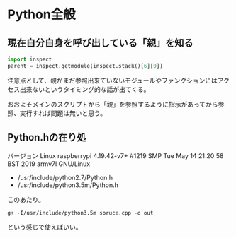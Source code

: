 # Python全般

## 現在自分自身を呼び出している「親」を知る


```python
import inspect
parent = inspect.getmodule(inspect.stack()[6][0])
```

注意点として、親がまだ参照出来ていないモジュールやファンクションにはアクセス出来ないというタイミング的な話が出てくる。

おおよそメインのスクリプトから「親」を参照するように指示があってから参照、実行すれば問題は無いと思う。
<br>

## Python.hの在り処

バージョン
Linux raspberrypi 4.19.42-v7+ #1219 SMP Tue May 14 21:20:58 BST 2019 armv7l GNU/Linux

- /usr/include/python2.7/Python.h
- /usr/include/python3.5m/Python.h

このあたり。

```g+ -I/usr/include/python3.5m soruce.cpp -o out```

という感じで使えばいい。

